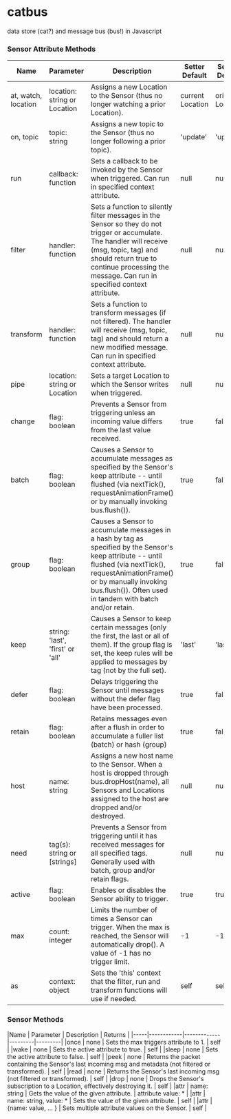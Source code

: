 # catbus
data store (cat?) and message bus (bus!) in Javascript


### Sensor Attribute Methods

|Name | Parameter | Description | Setter Default | Sensor Default | 
|-----|------------|-------------|---------|---------|
|at, watch, location | location: string or Location | Assigns a new Location to the Sensor (thus no longer watching a prior Location).  | current Location | original Location | 
|on, topic | topic: string | Assigns a new topic to the Sensor (thus no longer following a prior topic). | 'update' | 'update' | |name | name: string | Assigns a name to the Sensor. | null | null | 
|run | callback: function |  Sets a callback to be invoked by the Sensor when triggered. Can run in specified context attribute. | null | null |
|filter | handler: function |  Sets a function to silently filter messages in the Sensor so they do not trigger or accumulate. The handler will receive (msg, topic, tag) and should return true to continue processing the message. Can run in specified context attribute. | null | null |
|transform | handler: function |  Sets a function to transform messages (if not filtered). The handler will receive (msg, topic, tag) and should return a new modified message. Can run in specified context attribute. | null | null |
|pipe | location: string or Location |  Sets a target Location to which the Sensor writes when triggered. | null | null | 
|change | flag: boolean | Prevents a Sensor from triggering unless an incoming value differs from the last value received. | true | false | 
|batch | flag: boolean | Causes a Sensor to accumulate messages as specified by the Sensor's keep attribute -- until flushed (via nextTick(), requestAnimationFrame() or by manually invoking bus.flush()). | true | false | 
|group | flag: boolean | Causes a Sensor to accumulate messages in a hash by tag as specified by the Sensor's keep attribute --  until flushed (via nextTick(), requestAnimationFrame() or by manually invoking bus.flush()). Often used in tandem with batch and/or retain. | true | false | 
| keep | string: 'last', 'first' or 'all' | Causes a Sensor to keep certain messages (only the first, the last or all of them). If the group flag is set, the keep rules will be applied to messages by tag (not by the full set). | 'last' | 'last' |
|defer | flag: boolean | Delays triggering the Sensor until messages without the defer flag have been processed. | true | false |
|retain | flag: boolean | Retains messages even after a flush in order to accumulate a fuller list (batch) or hash (group) | true | false |
|host | name: string | Assigns a new host name to the Sensor. When a host is dropped through bus.dropHost(name), all Sensors and Locations assigned to the host are dropped and/or destroyed.  | null | null | 
|need | tag(s): string or [strings] | Prevents a Sensor from triggering until it has received messages for all specified tags. Generally used with batch, group and/or retain flags. | null | null |
|active | flag: boolean | Enables or disables the Sensor ability to trigger. | true | true |
|max | count: integer | Limits the number of times a Sensor can trigger. When the max is reached, the Sensor will automatically drop(). A value of -1 has no trigger limit. | -1 | -1 |
|as | context: object | Sets the 'this' context that the filter, run and transform functions will use if needed. | self | self |

### Sensor Methods 

|Name | Parameter | Description | Returns | 
|-----|------------|-------------|---------|---------|
|once | none | Sets the max triggers attribute to 1. | self | 
|wake | none | Sets the active attribute to true. | self | 
|sleep | none | Sets the active attribute to false. | self | 
|peek | none | Returns the packet containing the Sensor's last incoming msg and metadata (not filtered or transformed). | self | 
|read | none | Returns the Sensor's last incoming msg (not filtered or transformed). | self | 
|drop | none | Drops the Sensor's subscription to a Location, effectively destroying it. | self |
|attr | name: string | Gets the value of the given attribute.  | attribute value: * |
|attr | name: string, value: * | Sets the value of the given attribute.  | self |
|attr | {name: value, ... } | Sets multiple attribute values on the Sensor.  | self |




